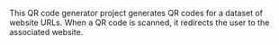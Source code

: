 This QR code generator project generates QR codes for a dataset of website URLs. When a QR code is scanned, it redirects the user to the associated website.
